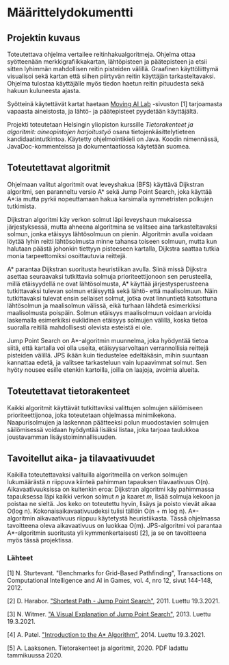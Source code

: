 # Määrittelydokumentti

## Projektin kuvaus

Toteutettava ohjelma vertailee reitinhakualgoritmeja. Ohjelma ottaa syötteenään merkkigrafiikkakartan, lähtöpisteen ja päätepisteen ja etsii sitten lyhimmän mahdollisen reitin pisteiden välillä. Graafinen käyttöliittymä visualisoi sekä kartan että siihen piirtyvän reitin käyttäjän tarkasteltavaksi. Ohjelma tulostaa käyttäjälle myös tiedon haetun reitin pituudesta sekä hakuun kuluneesta ajasta.

Syötteinä käytettävät kartat haetaan [Moving AI Lab](https://movingai.com/benchmarks/street/index.html) -sivuston [1] tarjoamasta vapaasta aineistosta, ja lähtö- ja päätepisteet pyydetään käyttäjältä.

Projekti toteutetaan Helsingin yliopiston kurssille *Tietorakenteet ja algoritmit: aineopintojen harjoitustyö* osana tietojenkäsittelytieteen kandidaatintutkintoa. Käytetty ohjelmointikieli on Java. Koodin nimennässä, JavaDoc-kommenteissa ja dokumentaatiossa käytetään suomea.

## Toteutettavat algoritmit

Ohjelmaan valitut algoritmit ovat leveyshakua (BFS) käyttävä Dijkstran algoritmi, sen paranneltu versio A* sekä Jump Point Search, joka käyttää A*:ia mutta pyrkii nopeuttamaan hakua karsimalla symmetristen polkujen tutkimista.

Dijkstran algoritmi käy verkon solmut läpi leveyshaun mukaisessa järjestyksessä, mutta ahneena algoritmina se valitsee aina tarkasteltavaksi solmun, jonka etäisyys lähtösolmuun on pienin. Algoritmin avulla voidaan löytää lyhin reitti lähtösolmusta minne tahansa toiseen solmuun, mutta kun halutaan päästä johonkin tiettyyn pisteeseen kartalla, Dijkstra saattaa tutkia monia tarpeettomiksi osoittautuvia reittejä.

A* parantaa Dijkstran suoritusta heuristiikan avulla. Siinä missä Dijkstra asettaa seuraavaksi tutkittavia solmuja prioriteettijonoon sen perusteella, millä etäisyydellä ne ovat lähtösolmusta, A* käyttää järjestysperusteena tutkittavaksi tulevan solmun etäisyyttä sekä lähtö- että maalisolmuun. Näin tutkittavaksi tulevat ensin sellaiset solmut, jotka ovat linnuntietä katsottuna lähtösolmun ja maalisolmun välissä, eikä turhaan lähdetä esimerkiksi maalisolmusta poispäin. Solmun etäisyys maalisolmuun voidaan arvioida laskemalla esimerkiksi euklidinen etäisyys solmujen välillä, koska tietoa suoralla reitillä mahdollisesti olevista esteistä ei ole.

Jump Point Search on A*-algoritmin muunnelma, joka hyödyntää tietoa siitä, että kartalla voi olla useita, etäisyysarvoltaan verrannollisia reittejä pisteiden välillä. JPS ikään kuin tiedustelee edeltäkäsin, mihin suuntaan kannattaa edetä, ja valitsee tarkasteluun vain lupaavimmat solmut. Sen hyöty nousee esille etenkin kartoilla, joilla on laajoja, avoimia alueita.  

## Toteutettavat tietorakenteet

Kaikki algoritmit käyttävät tutkittaviksi valittujen solmujen säilömiseen prioriteettijonoa, joka toteutetaan ohjelmassa minimikekona. Naapurisolmujen ja laskennan päätteeksi polun muodostavien solmujen säilömisessä voidaan hyödyntää lisäksi listaa, joka tarjoaa taulukkoa joustavamman lisäystoiminnallisuuden.

## Tavoitellut aika- ja tilavaativuudet

Kaikilla toteutettavaksi valituilla algoritmeilla on verkon solmujen lukumäärästä *n* riippuva kiinteä pahimman tapauksen tilavaativuus O(n). Aikavaativuuksissa on kuitenkin eroa: Dijkstran algoritmi käy pahimmassa tapauksessa läpi kaikki verkon solmut *n* ja kaaret *m*, lisää solmuja kekoon ja poistaa ne sieltä. Jos keko on toteutettu hyvin, lisäys ja poisto vievät aikaa O(log n). Kokonaisaikavaativuudeksi tulisi tällöin O(n + m log n). A*-algoritmin aikavaativuus riippuu käytetystä heuristiikasta. Tässä ohjelmassa tavoitteena oleva aikavaativuus on luokkaa O(m). JPS-algoritmi voi parantaa A*-algoritmin suoritusta yli kymmenkertaisesti [2], ja se on tavoitteena myös tässä projektissa.

### Lähteet

[1] N. Sturtevant. "Benchmarks for Grid-Based Pathfinding", Transactions on Computational Intelligence and AI in Games, vol. 4, nro 12, sivut 144-148, 2012.

[2] D. Harabor. ["Shortest Path - Jump Point Search"](https://harablog.wordpress.com/2011/09/07/jump-point-search/), 2011. Luettu 19.3.2021.

[3] N. Witmer. ["A Visual Explanation of Jump Point Search"](https://zerowidth.com/2013/a-visual-explanation-of-jump-point-search.html), 2013. Luettu 19.3.2021.

[4] A. Patel. ["Introduction to the A* Algorithm"](https://www.redblobgames.com/pathfinding/a-star/introduction.html), 2014. Luettu 19.3.2021.

[5] A. Laaksonen. Tietorakenteet ja algoritmit, 2020. PDF ladattu tammikuussa 2020.
